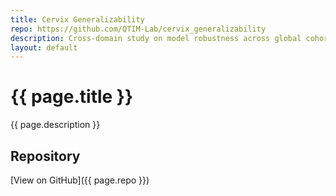 ```yaml
---
title: Cervix Generalizability
repo: https://github.com/QTIM-Lab/cervix_generalizability
description: Cross-domain study on model robustness across global cohorts.
layout: default
---
```


# {{ page.title }}

{{ page.description }}

## Repository
[View on GitHub]({{ page.repo }})

